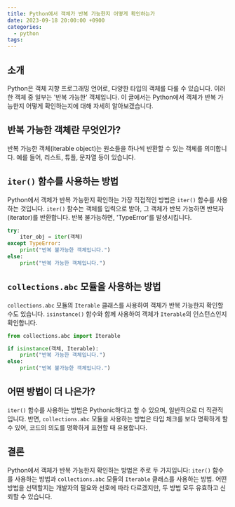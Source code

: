 ```yaml
---
title: Python에서 객체가 반복 가능한지 어떻게 확인하는가
date: 2023-09-18 20:00:00 +0900
categories:
  - python
tags:
---
```


## 소개
Python은 객체 지향 프로그래밍 언어로, 다양한 타입의 객체를 다룰 수 있습니다. 이러한 객체 중 일부는 '반복 가능한' 객체입니다. 이 글에서는 Python에서 객체가 반복 가능한지 어떻게 확인하는지에 대해 자세히 알아보겠습니다.

## 반복 가능한 객체란 무엇인가?
반복 가능한 객체(iterable object)는 원소들을 하나씩 반환할 수 있는 객체를 의미합니다. 예를 들어, 리스트, 튜플, 문자열 등이 있습니다.

## `iter()` 함수를 사용하는 방법
Python에서 객체가 반복 가능한지 확인하는 가장 직접적인 방법은 `iter()` 함수를 사용하는 것입니다. `iter()` 함수는 객체를 입력으로 받아, 그 객체가 반복 가능하면 반복자(iterator)를 반환합니다. 반복 불가능하면, 'TypeError'를 발생시킵니다.

```python
try:
    iter_obj = iter(객체)
except TypeError:
    print("반복 불가능한 객체입니다.")
else:
    print("반복 가능한 객체입니다.")
```

## `collections.abc` 모듈을 사용하는 방법
`collections.abc` 모듈의 `Iterable` 클래스를 사용하여 객체가 반복 가능한지 확인할 수도 있습니다. `isinstance()` 함수와 함께 사용하여 객체가 `Iterable`의 인스턴스인지 확인합니다.

```python
from collections.abc import Iterable

if isinstance(객체, Iterable):
    print("반복 가능한 객체입니다.")
else:
    print("반복 불가능한 객체입니다.")
```

## 어떤 방법이 더 나은가?
`iter()` 함수를 사용하는 방법은 Pythonic하다고 할 수 있으며, 일반적으로 더 직관적입니다. 반면, `collections.abc` 모듈을 사용하는 방법은 타입 체크를 보다 명확하게 할 수 있어, 코드의 의도를 명확하게 표현할 때 유용합니다.

## 결론
Python에서 객체가 반복 가능한지 확인하는 방법은 주로 두 가지입니다: `iter()` 함수를 사용하는 방법과 `collections.abc` 모듈의 `Iterable` 클래스를 사용하는 방법. 어떤 방법을 선택할지는 개발자의 필요와 선호에 따라 다르겠지만, 두 방법 모두 유효하고 신뢰할 수 있습니다.